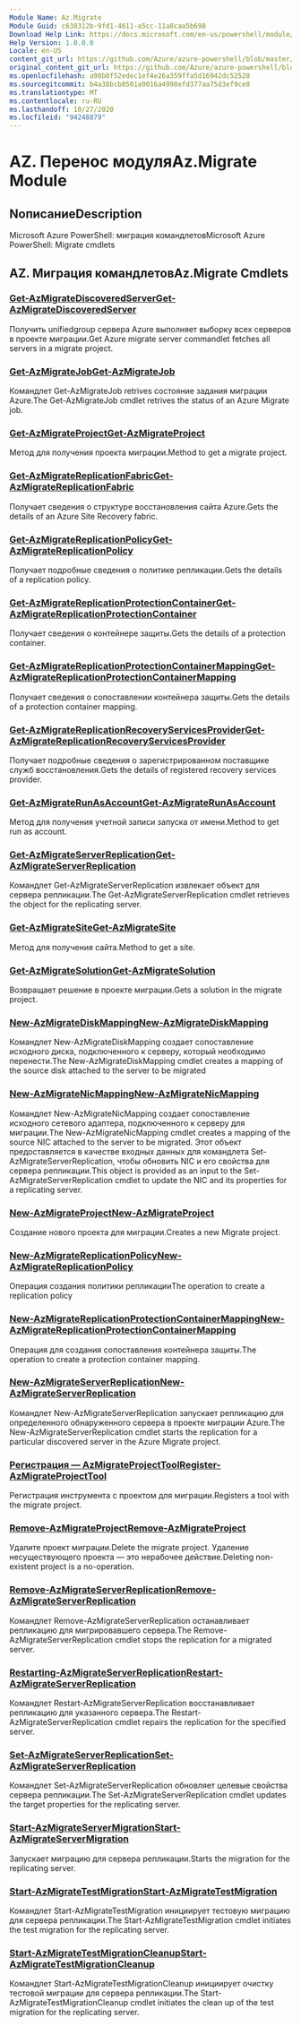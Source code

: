 ```yaml
---
Module Name: Az.Migrate
Module Guid: c638312b-9fd1-4611-a5cc-11a8caa5b698
Download Help Link: https://docs.microsoft.com/en-us/powershell/module/az.migrate
Help Version: 1.0.0.0
Locale: en-US
content_git_url: https://github.com/Azure/azure-powershell/blob/master/src/Migrate/help/Az.Migrate.md
original_content_git_url: https://github.com/Azure/azure-powershell/blob/master/src/Migrate/help/Az.Migrate.md
ms.openlocfilehash: a98b0f52edec1ef4e26a359ffa5d16942dc52528
ms.sourcegitcommit: b4a38bcb0501a9016a4998efd377aa75d3ef9ce8
ms.translationtype: MT
ms.contentlocale: ru-RU
ms.lasthandoff: 10/27/2020
ms.locfileid: "94248879"
---
```

# <span data-ttu-id="0055f-101">AZ. Перенос модуля</span><span class="sxs-lookup"><span data-stu-id="0055f-101">Az.Migrate Module</span></span>
## <span data-ttu-id="0055f-102">Nописание</span><span class="sxs-lookup"><span data-stu-id="0055f-102">Description</span></span>
<span data-ttu-id="0055f-103">Microsoft Azure PowerShell: миграция командлетов</span><span class="sxs-lookup"><span data-stu-id="0055f-103">Microsoft Azure PowerShell: Migrate cmdlets</span></span>

## <span data-ttu-id="0055f-104">AZ. Миграция командлетов</span><span class="sxs-lookup"><span data-stu-id="0055f-104">Az.Migrate Cmdlets</span></span>
### [<span data-ttu-id="0055f-105">Get-AzMigrateDiscoveredServer</span><span class="sxs-lookup"><span data-stu-id="0055f-105">Get-AzMigrateDiscoveredServer</span></span>](Get-AzMigrateDiscoveredServer.md)
<span data-ttu-id="0055f-106">Получить unifiedgroup сервера Azure выполняет выборку всех серверов в проекте миграции.</span><span class="sxs-lookup"><span data-stu-id="0055f-106">Get Azure migrate server commandlet fetches all servers in a migrate project.</span></span>

### [<span data-ttu-id="0055f-107">Get-AzMigrateJob</span><span class="sxs-lookup"><span data-stu-id="0055f-107">Get-AzMigrateJob</span></span>](Get-AzMigrateJob.md)
<span data-ttu-id="0055f-108">Командлет Get-AzMigrateJob retrives состояние задания миграции Azure.</span><span class="sxs-lookup"><span data-stu-id="0055f-108">The Get-AzMigrateJob cmdlet retrives the status of an Azure Migrate job.</span></span>

### [<span data-ttu-id="0055f-109">Get-AzMigrateProject</span><span class="sxs-lookup"><span data-stu-id="0055f-109">Get-AzMigrateProject</span></span>](Get-AzMigrateProject.md)
<span data-ttu-id="0055f-110">Метод для получения проекта миграции.</span><span class="sxs-lookup"><span data-stu-id="0055f-110">Method to get a migrate project.</span></span>

### [<span data-ttu-id="0055f-111">Get-AzMigrateReplicationFabric</span><span class="sxs-lookup"><span data-stu-id="0055f-111">Get-AzMigrateReplicationFabric</span></span>](Get-AzMigrateReplicationFabric.md)
<span data-ttu-id="0055f-112">Получает сведения о структуре восстановления сайта Azure.</span><span class="sxs-lookup"><span data-stu-id="0055f-112">Gets the details of an Azure Site Recovery fabric.</span></span>

### [<span data-ttu-id="0055f-113">Get-AzMigrateReplicationPolicy</span><span class="sxs-lookup"><span data-stu-id="0055f-113">Get-AzMigrateReplicationPolicy</span></span>](Get-AzMigrateReplicationPolicy.md)
<span data-ttu-id="0055f-114">Получает подробные сведения о политике репликации.</span><span class="sxs-lookup"><span data-stu-id="0055f-114">Gets the details of a replication policy.</span></span>

### [<span data-ttu-id="0055f-115">Get-AzMigrateReplicationProtectionContainer</span><span class="sxs-lookup"><span data-stu-id="0055f-115">Get-AzMigrateReplicationProtectionContainer</span></span>](Get-AzMigrateReplicationProtectionContainer.md)
<span data-ttu-id="0055f-116">Получает сведения о контейнере защиты.</span><span class="sxs-lookup"><span data-stu-id="0055f-116">Gets the details of a protection container.</span></span>

### [<span data-ttu-id="0055f-117">Get-AzMigrateReplicationProtectionContainerMapping</span><span class="sxs-lookup"><span data-stu-id="0055f-117">Get-AzMigrateReplicationProtectionContainerMapping</span></span>](Get-AzMigrateReplicationProtectionContainerMapping.md)
<span data-ttu-id="0055f-118">Получает сведения о сопоставлении контейнера защиты.</span><span class="sxs-lookup"><span data-stu-id="0055f-118">Gets the details of a protection container mapping.</span></span>

### [<span data-ttu-id="0055f-119">Get-AzMigrateReplicationRecoveryServicesProvider</span><span class="sxs-lookup"><span data-stu-id="0055f-119">Get-AzMigrateReplicationRecoveryServicesProvider</span></span>](Get-AzMigrateReplicationRecoveryServicesProvider.md)
<span data-ttu-id="0055f-120">Получает подробные сведения о зарегистрированном поставщике служб восстановления.</span><span class="sxs-lookup"><span data-stu-id="0055f-120">Gets the details of registered recovery services provider.</span></span>

### [<span data-ttu-id="0055f-121">Get-AzMigrateRunAsAccount</span><span class="sxs-lookup"><span data-stu-id="0055f-121">Get-AzMigrateRunAsAccount</span></span>](Get-AzMigrateRunAsAccount.md)
<span data-ttu-id="0055f-122">Метод для получения учетной записи запуска от имени.</span><span class="sxs-lookup"><span data-stu-id="0055f-122">Method to get run as account.</span></span>

### [<span data-ttu-id="0055f-123">Get-AzMigrateServerReplication</span><span class="sxs-lookup"><span data-stu-id="0055f-123">Get-AzMigrateServerReplication</span></span>](Get-AzMigrateServerReplication.md)
<span data-ttu-id="0055f-124">Командлет Get-AzMigrateServerReplication извлекает объект для сервера репликации.</span><span class="sxs-lookup"><span data-stu-id="0055f-124">The Get-AzMigrateServerReplication cmdlet retrieves the object for the replicating server.</span></span>

### [<span data-ttu-id="0055f-125">Get-AzMigrateSite</span><span class="sxs-lookup"><span data-stu-id="0055f-125">Get-AzMigrateSite</span></span>](Get-AzMigrateSite.md)
<span data-ttu-id="0055f-126">Метод для получения сайта.</span><span class="sxs-lookup"><span data-stu-id="0055f-126">Method to get a site.</span></span>

### [<span data-ttu-id="0055f-127">Get-AzMigrateSolution</span><span class="sxs-lookup"><span data-stu-id="0055f-127">Get-AzMigrateSolution</span></span>](Get-AzMigrateSolution.md)
<span data-ttu-id="0055f-128">Возвращает решение в проекте миграции.</span><span class="sxs-lookup"><span data-stu-id="0055f-128">Gets a solution in the migrate project.</span></span>

### [<span data-ttu-id="0055f-129">New-AzMigrateDiskMapping</span><span class="sxs-lookup"><span data-stu-id="0055f-129">New-AzMigrateDiskMapping</span></span>](New-AzMigrateDiskMapping.md)
<span data-ttu-id="0055f-130">Командлет New-AzMigrateDiskMapping создает сопоставление исходного диска, подключенного к серверу, который необходимо перенести.</span><span class="sxs-lookup"><span data-stu-id="0055f-130">The New-AzMigrateDiskMapping cmdlet creates a mapping of the source disk attached to the server to be migrated</span></span>

### [<span data-ttu-id="0055f-131">New-AzMigrateNicMapping</span><span class="sxs-lookup"><span data-stu-id="0055f-131">New-AzMigrateNicMapping</span></span>](New-AzMigrateNicMapping.md)
<span data-ttu-id="0055f-132">Командлет New-AzMigrateNicMapping создает сопоставление исходного сетевого адаптера, подключенного к серверу для миграции.</span><span class="sxs-lookup"><span data-stu-id="0055f-132">The New-AzMigrateNicMapping cmdlet creates a mapping of the source NIC attached to the server to be migrated.</span></span>
<span data-ttu-id="0055f-133">Этот объект предоставляется в качестве входных данных для командлета Set-AzMigrateServerReplication, чтобы обновить NIC и его свойства для сервера репликации.</span><span class="sxs-lookup"><span data-stu-id="0055f-133">This object is provided as an input to the Set-AzMigrateServerReplication cmdlet to update the NIC and its properties for a replicating server.</span></span>

### [<span data-ttu-id="0055f-134">New-AzMigrateProject</span><span class="sxs-lookup"><span data-stu-id="0055f-134">New-AzMigrateProject</span></span>](New-AzMigrateProject.md)
<span data-ttu-id="0055f-135">Создание нового проекта для миграции.</span><span class="sxs-lookup"><span data-stu-id="0055f-135">Creates a new Migrate project.</span></span>

### [<span data-ttu-id="0055f-136">New-AzMigrateReplicationPolicy</span><span class="sxs-lookup"><span data-stu-id="0055f-136">New-AzMigrateReplicationPolicy</span></span>](New-AzMigrateReplicationPolicy.md)
<span data-ttu-id="0055f-137">Операция создания политики репликации</span><span class="sxs-lookup"><span data-stu-id="0055f-137">The operation to create a replication policy</span></span>

### [<span data-ttu-id="0055f-138">New-AzMigrateReplicationProtectionContainerMapping</span><span class="sxs-lookup"><span data-stu-id="0055f-138">New-AzMigrateReplicationProtectionContainerMapping</span></span>](New-AzMigrateReplicationProtectionContainerMapping.md)
<span data-ttu-id="0055f-139">Операция для создания сопоставления контейнера защиты.</span><span class="sxs-lookup"><span data-stu-id="0055f-139">The operation to create a protection container mapping.</span></span>

### [<span data-ttu-id="0055f-140">New-AzMigrateServerReplication</span><span class="sxs-lookup"><span data-stu-id="0055f-140">New-AzMigrateServerReplication</span></span>](New-AzMigrateServerReplication.md)
<span data-ttu-id="0055f-141">Командлет New-AzMigrateServerReplication запускает репликацию для определенного обнаруженного сервера в проекте миграции Azure.</span><span class="sxs-lookup"><span data-stu-id="0055f-141">The New-AzMigrateServerReplication cmdlet starts the replication for a particular discovered server in the Azure Migrate project.</span></span>

### [<span data-ttu-id="0055f-142">Регистрация — AzMigrateProjectTool</span><span class="sxs-lookup"><span data-stu-id="0055f-142">Register-AzMigrateProjectTool</span></span>](Register-AzMigrateProjectTool.md)
<span data-ttu-id="0055f-143">Регистрация инструмента с проектом для миграции.</span><span class="sxs-lookup"><span data-stu-id="0055f-143">Registers a tool with the migrate project.</span></span>

### [<span data-ttu-id="0055f-144">Remove-AzMigrateProject</span><span class="sxs-lookup"><span data-stu-id="0055f-144">Remove-AzMigrateProject</span></span>](Remove-AzMigrateProject.md)
<span data-ttu-id="0055f-145">Удалите проект миграции.</span><span class="sxs-lookup"><span data-stu-id="0055f-145">Delete the migrate project.</span></span>
<span data-ttu-id="0055f-146">Удаление несуществующего проекта — это нерабочее действие.</span><span class="sxs-lookup"><span data-stu-id="0055f-146">Deleting non-existent project is a no-operation.</span></span>

### [<span data-ttu-id="0055f-147">Remove-AzMigrateServerReplication</span><span class="sxs-lookup"><span data-stu-id="0055f-147">Remove-AzMigrateServerReplication</span></span>](Remove-AzMigrateServerReplication.md)
<span data-ttu-id="0055f-148">Командлет Remove-AzMigrateServerReplication останавливает репликацию для мигрировавшего сервера.</span><span class="sxs-lookup"><span data-stu-id="0055f-148">The Remove-AzMigrateServerReplication cmdlet stops the replication for a migrated server.</span></span>

### [<span data-ttu-id="0055f-149">Restarting-AzMigrateServerReplication</span><span class="sxs-lookup"><span data-stu-id="0055f-149">Restart-AzMigrateServerReplication</span></span>](Restart-AzMigrateServerReplication.md)
<span data-ttu-id="0055f-150">Командлет Restart-AzMigrateServerReplication восстанавливает репликацию для указанного сервера.</span><span class="sxs-lookup"><span data-stu-id="0055f-150">The Restart-AzMigrateServerReplication cmdlet repairs the replication for the specified server.</span></span>

### [<span data-ttu-id="0055f-151">Set-AzMigrateServerReplication</span><span class="sxs-lookup"><span data-stu-id="0055f-151">Set-AzMigrateServerReplication</span></span>](Set-AzMigrateServerReplication.md)
<span data-ttu-id="0055f-152">Командлет Set-AzMigrateServerReplication обновляет целевые свойства сервера репликации.</span><span class="sxs-lookup"><span data-stu-id="0055f-152">The Set-AzMigrateServerReplication cmdlet updates the target properties for the replicating server.</span></span>

### [<span data-ttu-id="0055f-153">Start-AzMigrateServerMigration</span><span class="sxs-lookup"><span data-stu-id="0055f-153">Start-AzMigrateServerMigration</span></span>](Start-AzMigrateServerMigration.md)
<span data-ttu-id="0055f-154">Запускает миграцию для сервера репликации.</span><span class="sxs-lookup"><span data-stu-id="0055f-154">Starts the migration for the replicating server.</span></span>

### [<span data-ttu-id="0055f-155">Start-AzMigrateTestMigration</span><span class="sxs-lookup"><span data-stu-id="0055f-155">Start-AzMigrateTestMigration</span></span>](Start-AzMigrateTestMigration.md)
<span data-ttu-id="0055f-156">Командлет Start-AzMigrateTestMigration инициирует тестовую миграцию для сервера репликации.</span><span class="sxs-lookup"><span data-stu-id="0055f-156">The Start-AzMigrateTestMigration cmdlet initiates the test migration for the replicating server.</span></span>

### [<span data-ttu-id="0055f-157">Start-AzMigrateTestMigrationCleanup</span><span class="sxs-lookup"><span data-stu-id="0055f-157">Start-AzMigrateTestMigrationCleanup</span></span>](Start-AzMigrateTestMigrationCleanup.md)
<span data-ttu-id="0055f-158">Командлет Start-AzMigrateTestMigrationCleanup инициирует очистку тестовой миграции для сервера репликации.</span><span class="sxs-lookup"><span data-stu-id="0055f-158">The Start-AzMigrateTestMigrationCleanup cmdlet initiates the clean up of the test migration for the replicating server.</span></span>

